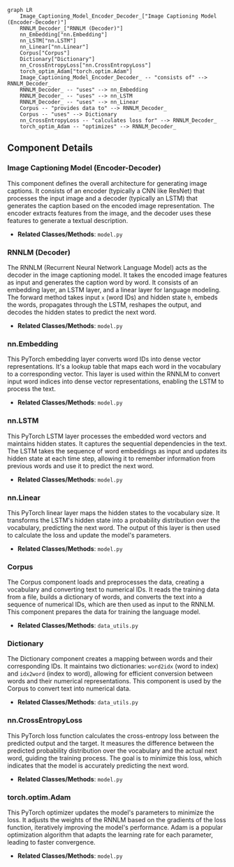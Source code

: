 ```mermaid
graph LR
    Image_Captioning_Model_Encoder_Decoder_["Image Captioning Model (Encoder-Decoder)"]
    RNNLM_Decoder_["RNNLM (Decoder)"]
    nn_Embedding["nn.Embedding"]
    nn_LSTM["nn.LSTM"]
    nn_Linear["nn.Linear"]
    Corpus["Corpus"]
    Dictionary["Dictionary"]
    nn_CrossEntropyLoss["nn.CrossEntropyLoss"]
    torch_optim_Adam["torch.optim.Adam"]
    Image_Captioning_Model_Encoder_Decoder_ -- "consists of" --> RNNLM_Decoder_
    RNNLM_Decoder_ -- "uses" --> nn_Embedding
    RNNLM_Decoder_ -- "uses" --> nn_LSTM
    RNNLM_Decoder_ -- "uses" --> nn_Linear
    Corpus -- "provides data to" --> RNNLM_Decoder_
    Corpus -- "uses" --> Dictionary
    nn_CrossEntropyLoss -- "calculates loss for" --> RNNLM_Decoder_
    torch_optim_Adam -- "optimizes" --> RNNLM_Decoder_
```

## Component Details

### Image Captioning Model (Encoder-Decoder)
This component defines the overall architecture for generating image captions. It consists of an encoder (typically a CNN like ResNet) that processes the input image and a decoder (typically an LSTM) that generates the caption based on the encoded image representation. The encoder extracts features from the image, and the decoder uses these features to generate a textual description.
- **Related Classes/Methods**: `model.py`

### RNNLM (Decoder)
The RNNLM (Recurrent Neural Network Language Model) acts as the decoder in the image captioning model. It takes the encoded image features as input and generates the caption word by word. It consists of an embedding layer, an LSTM layer, and a linear layer for language modeling. The forward method takes input `x` (word IDs) and hidden state `h`, embeds the words, propagates through the LSTM, reshapes the output, and decodes the hidden states to predict the next word.
- **Related Classes/Methods**: `model.py`

### nn.Embedding
This PyTorch embedding layer converts word IDs into dense vector representations. It's a lookup table that maps each word in the vocabulary to a corresponding vector. This layer is used within the RNNLM to convert input word indices into dense vector representations, enabling the LSTM to process the text.
- **Related Classes/Methods**: `model.py`

### nn.LSTM
This PyTorch LSTM layer processes the embedded word vectors and maintains hidden states. It captures the sequential dependencies in the text. The LSTM takes the sequence of word embeddings as input and updates its hidden state at each time step, allowing it to remember information from previous words and use it to predict the next word.
- **Related Classes/Methods**: `model.py`

### nn.Linear
This PyTorch linear layer maps the hidden states to the vocabulary size. It transforms the LSTM's hidden state into a probability distribution over the vocabulary, predicting the next word. The output of this layer is then used to calculate the loss and update the model's parameters.
- **Related Classes/Methods**: `model.py`

### Corpus
The Corpus component loads and preprocesses the data, creating a vocabulary and converting text to numerical IDs. It reads the training data from a file, builds a dictionary of words, and converts the text into a sequence of numerical IDs, which are then used as input to the RNNLM. This component prepares the data for training the language model.
- **Related Classes/Methods**: `data_utils.py`

### Dictionary
The Dictionary component creates a mapping between words and their corresponding IDs. It maintains two dictionaries: `word2idx` (word to index) and `idx2word` (index to word), allowing for efficient conversion between words and their numerical representations. This component is used by the Corpus to convert text into numerical data.
- **Related Classes/Methods**: `data_utils.py`

### nn.CrossEntropyLoss
This PyTorch loss function calculates the cross-entropy loss between the predicted output and the target. It measures the difference between the predicted probability distribution over the vocabulary and the actual next word, guiding the training process. The goal is to minimize this loss, which indicates that the model is accurately predicting the next word.
- **Related Classes/Methods**: `model.py`

### torch.optim.Adam
This PyTorch optimizer updates the model's parameters to minimize the loss. It adjusts the weights of the RNNLM based on the gradients of the loss function, iteratively improving the model's performance. Adam is a popular optimization algorithm that adapts the learning rate for each parameter, leading to faster convergence.
- **Related Classes/Methods**: `model.py`
